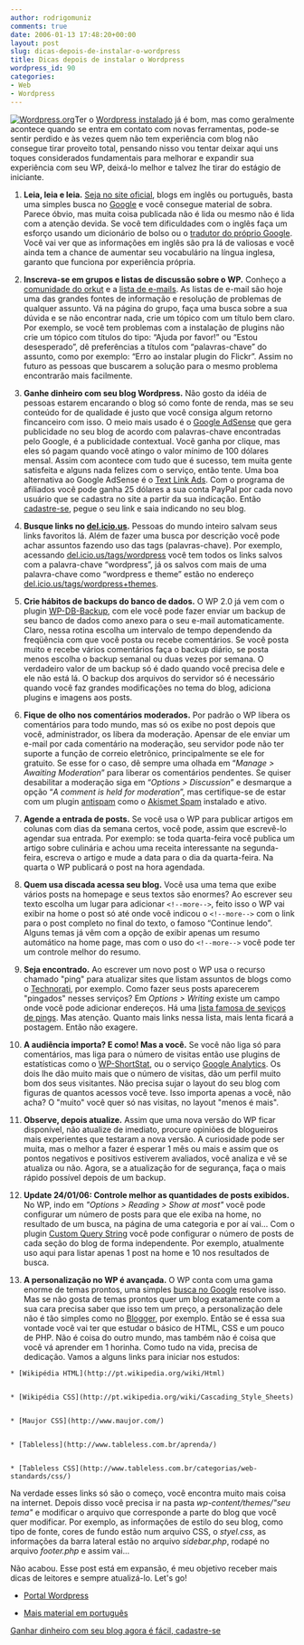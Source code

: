 ```yaml
---
author: rodrigomuniz
comments: true
date: 2006-01-13 17:48:20+00:00
layout: post
slug: dicas-depois-de-instalar-o-wordpress
title: Dicas depois de instalar o Wordpress
wordpress_id: 90
categories:
- Web
- Wordpress
---
```


[![Wordpress.org](http://rodrigomuniz.com/wp-content/img/___wp-shot-admin.png)](http://wordpress.org)Ter o [Wordpress instalado](http://rodrigomuniz.com/blog/como-instalar-o-wordpress/) já é bom, mas como geralmente acontece quando se entra em contato com novas ferramentas, pode-se sentir perdido e às vezes quem não tem experiência com blog não consegue tirar proveito total, pensando nisso vou tentar deixar aqui uns toques considerados fundamentais para melhorar e expandir sua experiência com seu WP,  deixá-lo melhor e talvez lhe tirar do estágio de iniciante.



	
  1. **Leia, leia e leia.** [Seja no site oficial](http://wordpress.org/), blogs em inglês ou português, basta uma simples busca no [Google](http://www.google.com) e você consegue material de sobra. Parece óbvio, mas muita coisa publicada não é lida ou mesmo não é lida com a atenção devida. Se você tem dificuldades com o inglês faça um esforço usando um dicionário de bolso ou o [tradutor do próprio Google](http://www.google.com.br/language_tools?hl=pt-BR). Você vai ver que as informações em inglês são pra lá de valiosas e você ainda tem a chance de aumentar seu vocabulário na língua inglesa, garanto que funciona por experiência própria.

	
  2. **Inscreva-se em grupos e listas de discussão sobre o WP.** Conheço a [comunidade do orkut](http://www.orkut.com/Community.aspx?cmm=961527) e a [lista de e-mails](http://groups.yahoo.com/group/wpbrasil). As listas de e-mail são hoje uma das grandes fontes de informação e resolução de problemas de qualquer assunto. Vá na página do grupo, faça uma busca sobre a sua dúvida e se não encontrar nada, crie um tópico com um título bem claro. Por exemplo, se você tem problemas com a instalação de plugins não crie um tópico com títulos do tipo: “Ajuda por favor!” ou “Estou desesperado”, dê preferências a títulos com “palavras-chave” do assunto, como por exemplo: “Erro ao instalar plugin do Flickr”. Assim no futuro as pessoas que buscarem a solução para o mesmo problema encontrarão mais facilmente.


  3. **Ganhe dinheiro com seu blog Wordpress.** Não gosto da idéia de pessoas estarem encarando o blog só como fonte de renda, mas se seu conteúdo for de qualidade é justo que você consiga algum retorno fincanceiro com isso. O meio mais usado é o [Google AdSense](http://www.google.com/adsense/) que gera publicidade no seu blog de acordo com palavras-chave encontradas pelo Google, é a publicidade contextual. Você ganha por clique, mas eles só pagam quando você atingo o valor mínimo de 100 dólares mensal. Assim com acontece com tudo que é sucesso, tem muita gente satisfeita e alguns nada felizes com o serviço, então tente. Uma boa alternativa ao Google AdSense é o 
[Text Link Ads](http://www.text-link-ads.com/?ref=29627). Com o programa de afiliados você pode ganha 25 dólares a sua conta PayPal por cada novo usuário que se cadastra no site a partir da sua indicação. Então [cadastre-se](http://www.text-link-ads.com/?ref=29627), pegue o seu link e saia indicando no seu blog.

	
  4. **Busque links no [del.icio.us](http://del.icio.us).** Pessoas do mundo inteiro salvam seus links favoritos lá. Além de fazer uma busca por descrição você pode achar assuntos fazendo uso das tags (palavras-chave). Por exemplo, acessando [del.icio.us/tags/wordpress](http://del.icio.us/tags/wordpress) você tem todos os links salvos com a palavra-chave “wordpress”, já os salvos com mais de uma palavra-chave como “wordpress e theme” estão no endereço [del.icio.us/tags/wordpress+themes](http://del.icio.us/tags/wordpress+themes).

	
  5. **Crie hábitos de backups do banco de dados.** O WP 2.0 já vem com o plugin [WP-DB-Backup](http://www.skippy.net/blog/plugins/), com ele você pode fazer enviar um backup de seu banco de dados como anexo para o seu e-mail automaticamente. Claro, nessa rotina escolha um intervalo de tempo dependendo da freqüência com que você posta ou recebe comentários. Se você posta muito e recebe vários comentários faça o backup diário, se posta menos escolha o backup semanal ou duas vezes por semana. O verdadeiro valor de um backup só é dado quando você precisa dele e ele não está lá. O backup dos arquivos do servidor só é necessário quando você faz grandes modificações no tema do blog, adiciona plugins e imagens aos posts.

	
  6. **Fique de olho nos comentários moderados.** Por padrão o WP libera os comentários para todo mundo, mas só os exibe no post depois que você, administrador, os libera da moderação. Apensar de ele enviar um e-mail por cada comentário na moderação, seu servidor pode não ter suporte a função de correio eletrônico, principalmente se ele for gratuito. Se esse for o caso, dê sempre uma olhada em “_Manage > Awaiting Moderation_” para liberar os comentários pendentes. Se quiser desabilitar a moderação siga em “_Options > Discussion_” e desmarque a opção “_A comment is held for moderation_”, mas certifique-se de estar com um plugin [antispam](http://pt.wikipedia.org/wiki/Spam#Recursos_dos_anti-spammers) como o [Akismet Spam](http://akismet.com/) instalado e ativo.

	
  7. **Agende a entrada de posts.** Se você usa o WP para publicar artigos em colunas com dias da semana certos, você pode, assim que escrevê-lo agendar sua entrada. Por exemplo: se toda quarta-feira você publica um artigo sobre culinária e achou uma receita interessante na segunda-feira, escreva o artigo e mude a data para o dia da quarta-feira. Na quarta o WP publicará o post na hora agendada.

	
  8. **Quem usa discada acessa seu blog.** Você usa uma tema que exibe vários posts na homepage e seus textos são enormes? Ao escrever seu texto escolha um lugar para adicionar `<!--more-->`, feito isso o WP vai exibir na home o post só até onde você indicou o `<!--more-->` com o link para o post completo no final do texto, o famoso “Continue lendo”. Alguns temas já vêm com a opção de exibir apenas um resumo automático na home page, mas com o uso do `<!--more-->` você pode ter um controle melhor do resumo.

	
  9. **Seja encontrado.** Ao escrever um novo post o WP usa o recurso chamado "ping" para atualizar sites que listam assuntos de blogs como o [Technorati](http://technorati.com), por exemplo. Como fazer seus posts aparecerem "pingados" nesses serviços? Em _Options > Writing_ existe um campo onde você pode adicionar endereços. Há uma [lista famosa de seviços de pings](http://elliottback.com/wp/archives/2004/11/21/a-list-of-rpc-and-rpc2-to-ping/). Mas atenção. Quanto mais links nessa lista, mais lenta ficará a postagem. Então não exagere.

	
  10. **A audiência importa? E como! Mas a você.** Se você não liga só para comentários, mas liga para o número de visitas então use plugins de estatísticas como o [WP-ShortStat](http://dev.wp-plugins.org/wiki/wp-shortstat), ou o serviço [Google Analytics](http://www.google.com/analytics/pt-BR/). Os dois lhe dão muito mais que o número de visitas, dão um perfil muito bom dos seus visitantes. Não precisa sujar o layout do seu blog com figuras de quantos acessos você teve. Isso importa apenas a você, não acha? O "muito" você quer só nas visitas, no layout "menos é mais".

	
  11. **Observe, depois atualize.** Assim que uma nova versão do WP ficar disponível, não atualize de imediato, procure opiniões de blogueiros mais experientes que testaram a nova versão. A curiosidade pode ser muita, mas o melhor a fazer é esperar 1 mês ou mais e assim que os pontos negativos e positivos estiverem avaliados, você analiza e vê se atualiza ou não. Agora, se a atualização for de segurança, faça o mais rápido possível depois de um backup.

	
  12. **Update 24/01/06: Controle melhor as quantidades de posts exibidos.** No WP, indo em _"Options > Reading > Show at most"_ você pode configurar um número de posts para que ele exiba na home, no resultado de um busca, na página de uma categoria e por aí vai... Com o plugin [Custom Query String](http://mattread.com/archives/2005/03/custom-query-string-plugin/) você pode configurar o número de posts de cada seção do blog de forma independente. Por exemplo, atualmente uso aqui para listar apenas 1 post na home e 10 nos resultados de busca.

	
  13. **A personalização no WP é avançada.** O WP conta com uma gama enorme de temas prontos, uma simples [busca no Google](http://www.google.com.br/search?hl=pt-BR&q=themes%2Bfor%2Bwordpress) resolve isso. Mas se não gosta de temas prontos quer um blog exatamente com a sua cara precisa saber que isso tem um preço, a personalização dele não é tão simples como no [Blogger](http://blogger.com), por exemplo. Então se é essa sua vontade você vai ter que estudar o básico de HTML, CSS e um pouco de PHP.  Não é coisa do outro mundo, mas também não é coisa que você vá aprender em 1 horinha. Como tudo na vida, precisa de dedicação. Vamos a alguns links para iniciar nos estudos:

	
    * [Wikipédia HTML](http://pt.wikipedia.org/wiki/Html)

	
    * [Wikipédia CSS](http://pt.wikipedia.org/wiki/Cascading_Style_Sheets)

	
    * [Maujor CSS](http://www.maujor.com/)

	
    * [Tableless](http://www.tableless.com.br/aprenda/)

	
    * [Tableless CSS](http://www.tableless.com.br/categorias/web-standards/css/)


Na verdade esses links só são o começo, você encontra muito mais coisa na internet. Depois disso você precisa ir na pasta _wp-content/themes/"seu tema"_ e modificar o arquivo que corresponde a parte do blog que você quer modificar. Por exemplo, as informações de estilo do seu blog, como tipo de fonte, cores de fundo estão num arquivo CSS, o _styel.css_, as informações da barra lateral estão no arquivo _sidebar.php_, rodapé no arquivo _footer.php_ e assim vai...



Não acabou. Esse post está em expansão, é meu objetivo receber mais dicas de leitores e sempre atualizá-lo. Let's go!


  * [Portal Wordpress](http://portalwordpress.com.br/)


  * [Mais material em português](http://netocury.com/mediawiki/index.php?title=Perguntas_Frequentes)





[Ganhar dinheiro com seu blog agora é fácil, cadastre-se](http://www.text-link-ads.com/?ref=29627)

